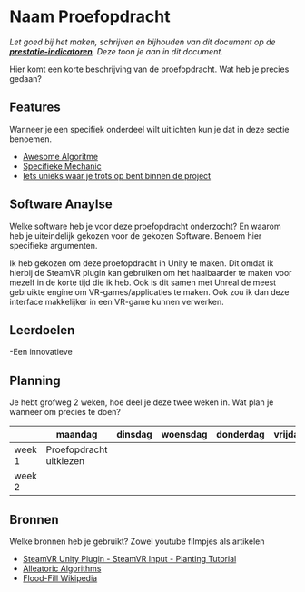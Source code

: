 # Naam Proefopdracht
*Let goed bij het maken, schrijven en bijhouden van dit document op de **[prestatie-indicatoren](https://drive.google.com/drive/folders/1y8l0Zr4E8b6gYJui_pSzQaoWr-gEr6JN?usp=sharing)**. Deze toon je aan in dit document.*

Hier komt een korte beschrijving van de proefopdracht. Wat heb je precies gedaan? 

## Features
Wanneer je een specifiek onderdeel wilt uitlichten kun je dat in deze sectie benoemen.

- [Awesome Algoritme](link)
- [Specifieke Mechanic](link)
- [Iets unieks waar je trots op bent binnen de project](link)

## Software Anaylse 
Welke software heb je voor deze proefopdracht onderzocht? En waarom heb je uiteindelijk gekozen voor de gekozen Software. Benoem hier specifieke argumenten.

Ik heb gekozen om deze proefopdracht in Unity te maken. Dit omdat ik hierbij de SteamVR plugin kan gebruiken om het haalbaarder te maken voor mezelf in de korte tijd die ik heb. Ook is dit samen met Unreal de meest gebruikte engine om VR-games/applicaties te maken. Ook zou ik dan deze interface makkelijker in een VR-game kunnen verwerken.

## Leerdoelen 
-Een innovatieve 

## Planning 
Je hebt grofweg 2 weken, hoe deel je deze twee weken in. Wat plan je wanneer om precies te doen?

| | maandag | dinsdag | woensdag | donderdag | vrijdag |
| --- | --- | --- | --- | --- | --- |
|week 1 |Proefopdracht uitkiezen 
|week 2 |

## Bronnen
Welke bronnen heb je gebruikt? Zowel youtube filmpjes als artikelen

- [SteamVR Unity Plugin - SteamVR Input - Planting Tutorial](https://www.youtube.com/watch?v=qo-9CmcKWlY)
- [Alleatoric Algorithms](link)
- [Flood-Fill Wikipedia](link)
